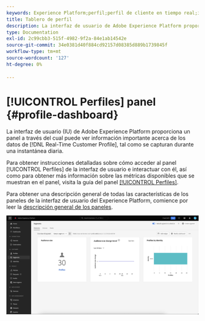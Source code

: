 ```yaml
---
keywords: Experience Platform;perfil;perfil de cliente en tiempo real;interfaz de usuario;IU;personalización;tablero de perfiles;tablero
title: Tablero de perfil
description: La interfaz de usuario de Adobe Experience Platform proporciona un tablero a través del cual puede ver información importante acerca de los datos del perfil del cliente en tiempo real.
type: Documentation
exl-id: 2c99cbb3-515f-4982-9f2a-84e1ab14542e
source-git-commit: 34e0381d40f884cd92157d08385d889b1739845f
workflow-type: tm+mt
source-wordcount: '127'
ht-degree: 0%

---
```


# [!UICONTROL Perfiles] panel {#profile-dashboard}

La interfaz de usuario (IU) de Adobe Experience Platform proporciona un panel a través del cual puede ver información importante acerca de los datos de [!DNL Real-Time Customer Profile], tal como se capturan durante una instantánea diaria.

Para obtener instrucciones detalladas sobre cómo acceder al panel [!UICONTROL Perfiles] de la interfaz de usuario e interactuar con él, así como para obtener más información sobre las métricas disponibles que se muestran en el panel, visita la guía del panel [[!UICONTROL Perfiles]](../../dashboards/guides/profiles.md).

Para obtener una descripción general de todas las características de los paneles de la interfaz de usuario del Experience Platform, comience por leer la [descripción general de los paneles](../../dashboards/home.md).

![Se muestra el tablero de perfiles.](../images/profile-dashboard/dashboard-overview.png)
